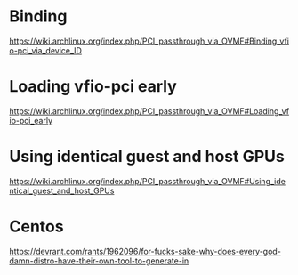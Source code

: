 # Binding
https://wiki.archlinux.org/index.php/PCI_passthrough_via_OVMF#Binding_vfio-pci_via_device_ID


# Loading vfio-pci early
https://wiki.archlinux.org/index.php/PCI_passthrough_via_OVMF#Loading_vfio-pci_early

# Using identical guest and host GPUs
https://wiki.archlinux.org/index.php/PCI_passthrough_via_OVMF#Using_identical_guest_and_host_GPUs


# Centos
https://devrant.com/rants/1962096/for-fucks-sake-why-does-every-god-damn-distro-have-their-own-tool-to-generate-in
